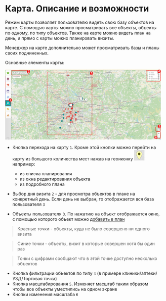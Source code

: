 # Карта. Описание и возможности

Режим карты позволяет пользователю видеть свою базу объектов на карте.
С помощью карты можно просматривать все объекты, объекты по одному, по типу объектов.
Также на карте можно видеть план на день, и прямо с карты можно планировать визиты.
 
Менеджер на карте дополнительно может просматривать базы и планы своих подчиненных.
 
 
Основные элементы карты:

![](../images/map.png)

- Кнопка перехода на карту `1`. 
Кроме этой кнопки можно перейти на карту из большого количества мест нажав на геоиконку ![](../images/map-icon-marker.png) например:

  - из списка планирования
  - из окна редактирования объекта
  - из подробного плана

- Выбор дня визита `2` - для просмотра объектов в плане на конкретный день. Если день не выбран, то отображается вся база пользователя `3`
- Объекты пользователя `3`. По нажатию на объект отображается окно, с помощью которого объект можно [добавить в план](map-planning.html)

> Красные точки - объекты, куда не было совершено ни одного визита

> Синие точки - объекты, визит в которые совершен хотя бы один раз

> Точки с цифрами сообщают что в этой точке доступно несколько объектов

- Кнопка фильтрации объектов по типу `4` (в примере клиники/аптеки/УЗД/Торговая точка)
- Кнопка масштабирования `5`. Изменяет масштаб таким образом чтобы все объекты уместились на одном экране
- Кнопки изменения масштаба `6`
